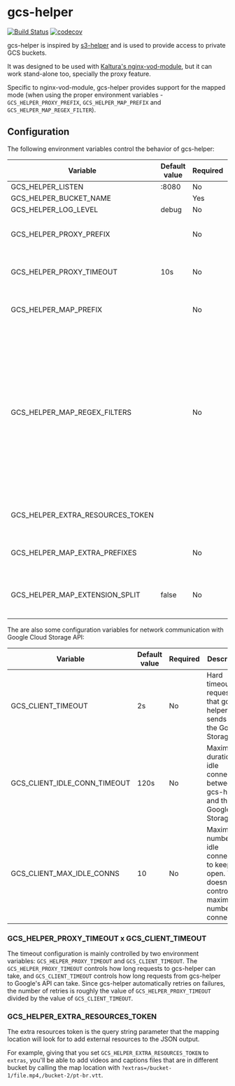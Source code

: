 # gcs-helper

[![Build Status](https://travis-ci.org/NYTimes/gcs-helper.svg?branch=master)](https://travis-ci.org/NYTimes/gcs-helper)
[![codecov](https://codecov.io/gh/NYTimes/gcs-helper/branch/master/graph/badge.svg)](https://codecov.io/gh/NYTimes/gcs-helper)

gcs-helper is inspired by
[s3-helper](https://github.com/crunchyroll/evs-s3helper) and is used to provide
access to private GCS buckets.

It was designed to be used with [Kaltura's
nginx-vod-module](https://github.com/kaltura/nginx-vod-module), but it can work
stand-alone too, specially the proxy feature.

Specific to nginx-vod-module, gcs-helper provides support for the mapped mode
(when using the proper environment variables - ``GCS_HELPER_PROXY_PREFIX``,
``GCS_HELPER_MAP_PREFIX`` and ``GCS_HELPER_MAP_REGEX_FILTER``).

## Configuration

The following environment variables control the behavior of gcs-helper:

| Variable                         | Default value | Required | Description                                                                                                  |
| -------------------------------- | ------------- | -------- | ----------------------------------------------------------------------------------------------------------------------------------------------------------------------- |
| GCS_HELPER_LISTEN                | :8080         | No       | Address to bind the server                                                                                                                                               |
| GCS_HELPER_BUCKET_NAME           |               | Yes      | Name of the bucket                                                                                                                                                       |
| GCS_HELPER_LOG_LEVEL             | debug         | No       | Logging level                                                                                                                                                           |
| GCS_HELPER_PROXY_PREFIX          |               | No       | Prefix to use for the proxy binding. Required if running in map and proxy modes (example value: ``/proxy/``)                                                        |
| GCS_HELPER_PROXY_TIMEOUT         | 10s           | No       | Defines the maximum time in serving the proxy requests, this is a hard timeout and includes retries                                                                    |
| GCS_HELPER_MAP_PREFIX            |               | No       | Prefix to use for the map binding. Required if running in map and proxy modes (example value: ``/map/``)                                                                |
| GCS_HELPER_MAP_REGEX_FILTERS     |               | No       | A map (comma separated list of colon separated key:values) of regular expressions. The key represents a suffix to look for within the prefix, and the value represents the regular expression that will be used to filter the returned list. The "key" is always stripped from the prefix before obtaining the list from GCS. An empty string can be used as the key (replacing the ``GCS_HELPER_MAP_REGEX_FILTER`` config variable from v1). Example value: ``:\d{3}p(\.mp4\|[a-z0-9_-]{37}\.(vtt\|srt))$,__HD:(1080|1440|2160)p\.mp4$``|
| GCS_HELPER_EXTRA_RESOURCES_TOKEN |               |          | Token to be used as query string parameter on the map location to pass extra resources to the mapping                                                                  |
| GCS_HELPER_MAP_EXTRA_PREFIXES    |               | No       | Comma separated list of prefixes that allow gcs-helper to lookup files in different paths                                                                              |
| GCS_HELPER_MAP_EXTENSION_SPLIT   | false         | No       | Boolean flag that indicates whether extensions in the path should be stripped from the prefix and used as a suffix                                                     |

The are also some configuration variables for network communication with Google
Cloud Storage API:

| Variable                     | Default value | Required | Description                                                                                                  |
| ---------------------------- | ------------- | -------- | ------------------------------------------------------------------------------------------------------------ |
| GCS_CLIENT_TIMEOUT           | 2s            | No       | Hard timeout on requests that gcs-helper sends to the Google Storage API                                     |
| GCS_CLIENT_IDLE_CONN_TIMEOUT | 120s          | No       | Maximum duration of idle connections between gcs-helper and the Google Storage API                           |
| GCS_CLIENT_MAX_IDLE_CONNS    | 10            | No       | Maximum number of idle connections to keep open. This doesn't control the maximum number of connections      |

### GCS_HELPER_PROXY_TIMEOUT x GCS_CLIENT_TIMEOUT

The timeout configuration is mainly controlled by two environment variables:
``GCS_HELPER_PROXY_TIMEOUT`` and ``GCS_CLIENT_TIMEOUT``. The
``GCS_HELPER_PROXY_TIMEOUT`` controls how long requests to gcs-helper can take,
and ``GCS_CLIENT_TIMEOUT`` controls how long requests from gcs-helper to
Google's API can take. Since gcs-helper automatically retries on failures, the
number of retries is roughly the value of ``GCS_HELPER_PROXY_TIMEOUT`` divided
by the value of ``GCS_CLIENT_TIMEOUT``.

### GCS_HELPER_EXTRA_RESOURCES_TOKEN

The extra resources token is the query string parameter that the mapping location
will look for to add external resources to the JSON output.

For example, giving that you set `GCS_HELPER_EXTRA_RESOURCES_TOKEN` to `extras`,
you'll be able to add videos and captions files that are in different bucket
by calling the map location with `?extras=/bucket-1/file.mp4,/bucket-2/pt-br.vtt`.
